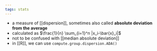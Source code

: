 ```yaml
---
tags: stats
---
```


- a measure of [[dispersion]], sometimes also called **absolute deviation from the average**
- calculated as $\frac{1}{n} \sum_{i=1}^n |x_i-\bar{x}_i|$
- not to be confused with [[median absolute deviation]]
- in [[R]], we can use `compute.group.dispersion.ADA()`